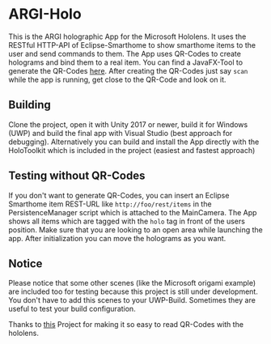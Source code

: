 # ARGI-Holo

This is the ARGI holographic App for the Microsoft Hololens. It uses the RESTful HTTP-API of Eclipse-Smarthome to show smarthome items to the user and send commands to them. The App uses QR-Codes to create holograms and bind them to a real item. You can find a JavaFX-Tool to generate the QR-Codes [here](https://github.com/SeelabFhdo/SmarthomeLabeler). After creating the QR-Codes just say `scan` while the app is running, get close to the QR-Code and look on it.

## Building
Clone the project, open it with Unity 2017 or newer, build it for Windows (UWP) and build the final app with Visual Studio (best approach for debugging). Alternatively you can build and install the App directly with the HoloToolkit which is included in the project (easiest and fastest approach)


## Testing without QR-Codes
If you don't want to generate QR-Codes, you can insert an Eclipse Smarthome item REST-URL like
`http://foo/rest/items` in the PersistenceManager script which is attached to the MainCamera. The App shows all items which are tagged with the `holo` tag in front of the users position. Make sure that you are looking to an open area while launching the app. After initialization you can move the holograms as you want.  

## Notice

Please notice that some other scenes (like the Microsoft origami example) are included too for testing because this project is still under development. You don't have to add this scenes to your UWP-Build. Sometimes they are useful to test your build configuration.

Thanks to [this](https://github.com/mtaulty/QrCodes) Project for making it so easy to read QR-Codes with the hololens. 
